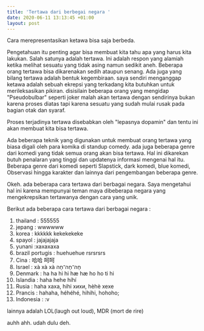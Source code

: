 ```yaml
---
title: 'Tertawa dari berbegai negara '
date: 2020-06-11 13:13:45 +01:00
layout: post
---
```


Cara merepresentasikan ketawa bisa saja berbeda. 

<!-- more -->

Pengetahuan itu penting agar bisa membuat kita tahu apa yang harus kita lakukan. Salah satunya adalah tertawa. Ini adalah respon yang alamiah ketika melihat sesuatu yang tidak asing namun sedikit aneh. Beberapa orang tertawa bisa dikarenakan sedih ataupun senang. Ada juga yang bilang tertawa adalah bentuk kegembiraan. saya sendiri menganggap ketawa adalah sebuah ekrepsi yang terkadang kita butuhkan untuk merileksasikan pikiran. disisilain beberapa orang yang mengidap "Pseudobulbar" seperti joker malah akan tertawa dengan sendirinya bukan karena proses diatas tapi karena sesuatu yang sudah mulai rusak pada bagian otak dan syaraf.

Proses terjadinya tertawa disebabkan oleh "lepasnya dopamin" dan tentu ini akan membuat kita bisa tertawa. 

Ada beberapa teknik yang digunakan untuk membuat orang tertawa yang biasa digali oleh para komika di standup comedy. ada juga beberapa genre dari komedi yang tidak semua orang akan bisa tertawa. Hal ini dikarekan butuh penalaran yang tinggi dan updatenya informasi mengenai hal itu. Beberapa genre dari komedi seperti Slapstick, dark komedi, blue komedi, Observasi hingga karakter dan lainnya dari pengembangan beberapa genre.

Okeh. ada beberapa cara tertawa dari berbagai negara. Saya mengetahui hal ini karena mempunyai teman maya dibeberapa negara yang mengekrepsikan tertawanya dengan cara yang unik.

Berikut ada beberapa cara tertawa dari berbagai negara :
1. thailand : 555555
2. jepang : wwwwww
3. korea : kkkkkk kekekekeke
4. spayol : jajajajaja
5. yunani :xaxaxaxa
6. brazil portugis : huehuehue rsrsrsrs
7. Cina : 哈哈 呵呵
8. Israel : xà xà xà חָה־חָה־חָה
9. Denmark :  ha ha hi hi hæ hæ ho ho ti hi
10. Islandia : haha hehe híhí
11. Rusia : haha хаха, hihi хихи, hèhè хехе
12. Prancis : hahaha, héhéhé, hihihi, hohoho;
13. Indonesia : :v

lainnya adalah LOL(laugh out loud), MDR (mort de rire) 

auhh ahh. udah dulu deh.

